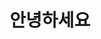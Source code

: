 ---
widget: about
active: false
headless: true
weight: 10
title: 안녕하세요
draft: true
_build:
  list: false
  publishResources: false
---